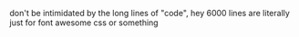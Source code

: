don't be intimidated by the long lines of "code", hey 6000 lines are literally just for font awesome css or something
